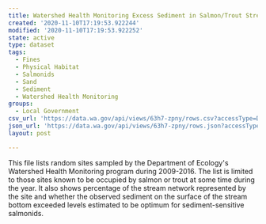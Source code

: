 ```yaml
---
title: Watershed Health Monitoring Excess Sediment in Salmon/Trout Streams
created: '2020-11-10T17:19:53.922244'
modified: '2020-11-10T17:19:53.922252'
state: active
type: dataset
tags:
  - Fines
  - Physical Habitat
  - Salmonids
  - Sand
  - Sediment
  - Watershed Health Monitoring
groups:
  - Local Government
csv_url: 'https://data.wa.gov/api/views/63h7-zpny/rows.csv?accessType=DOWNLOAD'
json_url: 'https://data.wa.gov/api/views/63h7-zpny/rows.json?accessType=DOWNLOAD'
layout: post

---
```

This file lists random sites sampled by the Department of Ecology's Watershed Health Monitoring program during 2009-2016. The list is limited to those sites known to be occupied by salmon or trout at some time during the year. It also shows percentage of the stream network represented by the site and whether the observed sediment on the surface of the stream bottom exceeded levels estimated to be optimum for sediment-sensitive salmonids.
